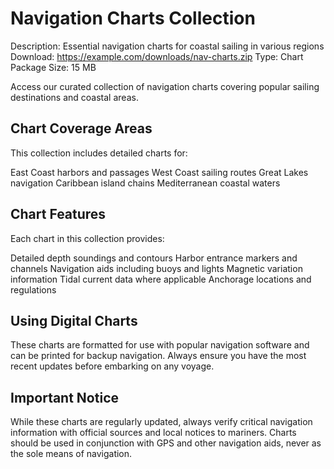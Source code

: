 # Navigation Charts Collection
Description: Essential navigation charts for coastal sailing in various regions
Download: https://example.com/downloads/nav-charts.zip
Type: Chart Package
Size: 15 MB

Access our curated collection of navigation charts covering popular sailing destinations and coastal areas.

## Chart Coverage Areas

This collection includes detailed charts for:

East Coast harbors and passages
West Coast sailing routes
Great Lakes navigation
Caribbean island chains
Mediterranean coastal waters

## Chart Features

Each chart in this collection provides:

Detailed depth soundings and contours
Harbor entrance markers and channels
Navigation aids including buoys and lights
Magnetic variation information
Tidal current data where applicable
Anchorage locations and regulations

## Using Digital Charts

These charts are formatted for use with popular navigation software and can be printed for backup navigation. Always ensure you have the most recent updates before embarking on any voyage.

## Important Notice

While these charts are regularly updated, always verify critical navigation information with official sources and local notices to mariners. Charts should be used in conjunction with GPS and other navigation aids, never as the sole means of navigation.